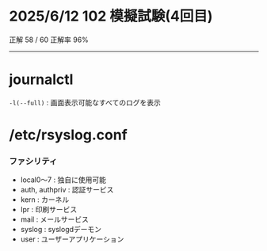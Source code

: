 # 2025/6/12 102 模擬試験(4回目)

正解 58 / 60 正解率 96%

---

# journalctl

`-l(--full)` : 画面表示可能なすべてのログを表示

# /etc/rsyslog.conf

### ファシリティ

- local0〜7 : 独自に使用可能
- auth, authpriv : 認証サービス
- kern : カーネル
- lpr : 印刷サービス
- mail : メールサービス
- syslog : syslogdデーモン
- user : ユーザーアプリケーション

